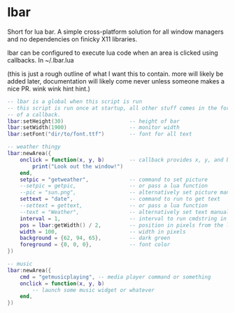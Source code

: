 # lbar

Short for lua bar. A simple cross-platform solution for all window managers
and no dependencies on finicky X11 libraries.

lbar can be configured to execute lua code when an area is clicked using
callbacks. In ~/.lbar.lua

(this is just a rough outline of what I want this to contain. more will
likely be added later, documentation will likely come never unless someone
makes a nice PR. wink wink hint hint.)

```lua
-- lbar is a global when this script is run
-- this script is run once at startup, all other stuff comes in the form
-- of a callback.
lbar:setHeight(30)                     -- height of bar
lbar:setWidth(1900)                    -- monitor width
lbar:setFont("dir/to/font.ttf")        -- font for all text

-- weather thingy
lbar:newArea({
    onclick = function(x, y, b)        -- callback provides x, y, and button
        print("Look out the window!")
    end,
    setpic = "getweather",             -- command to set picture
    --setpic = getpic,                 -- or pass a lua function
    --pic = "sun.png",                 -- alternatively set picture manually
    settext = "date",                  -- command to run to get text
    --settext = gettext,               -- or pass a lua function
    --text = "Weather",                -- alternatively set text manually
    interval = 1,                      -- interval to run cmdstring in seconds
    pos = lbar:getWidth() / 2,         -- position in pixels from the left side
    width = 100,                       -- width in pixels
    background = {62, 94, 65},         -- dark green
    foreground = {0, 0, 0},            -- font color
})

-- music
lbar:newArea({
    cmd = "getmusicplaying", -- media player command or something
    onclick = function(x, y, b)
        -- launch some music widget or whatever
    end,
})

```

